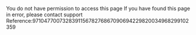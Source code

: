 You do not have permission to access this page If you have found this page in error, please contact support Reference:971047700732839115678276867090694229820034968299102359
